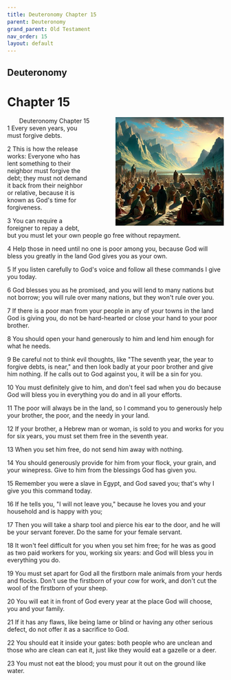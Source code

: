 ```yaml
---
title: Deuteronomy Chapter 15
parent: Deuteronomy
grand_parent: Old Testament
nav_order: 15
layout: default
---
```


## Deuteronomy

# Chapter 15

<div style="clear: both; text-align: right;">
    <div style="max-width: 50%; height: auto; float: right; margin: 0 0 10px 10px; padding-left: 10%;">
        <img src="/assets/Image/Deuteronomy/500/15.jpg" alt="Deuteronomy Chapter 15" class="chapter-image">
    </div>
    <figcaption style="font-size: 14px; text-align: right;">Deuteronomy Chapter 15</figcaption>
</div>
1 Every seven years, you must forgive debts.

2 This is how the release works: Everyone who has lent something to their neighbor must forgive the debt; they must not demand it back from their neighbor or relative, because it is known as God's time for forgiveness.

3 You can require a foreigner to repay a debt, but you must let your own people go free without repayment.

4 Help those in need until no one is poor among you, because God will bless you greatly in the land God gives you as your own.

5 If you listen carefully to God's voice and follow all these commands I give you today.

6 God blesses you as he promised, and you will lend to many nations but not borrow; you will rule over many nations, but they won't rule over you.

7 If there is a poor man from your people in any of your towns in the land God is giving you, do not be hard-hearted or close your hand to your poor brother.

8 You should open your hand generously to him and lend him enough for what he needs.

9 Be careful not to think evil thoughts, like "The seventh year, the year to forgive debts, is near," and then look badly at your poor brother and give him nothing. If he calls out to God against you, it will be a sin for you.

10 You must definitely give to him, and don't feel sad when you do because God will bless you in everything you do and in all your efforts.

11 The poor will always be in the land, so I command you to generously help your brother, the poor, and the needy in your land.

12 If your brother, a Hebrew man or woman, is sold to you and works for you for six years, you must set them free in the seventh year.

13 When you set him free, do not send him away with nothing.

14 You should generously provide for him from your flock, your grain, and your winepress. Give to him from the blessings God has given you.

15 Remember you were a slave in Egypt, and God saved you; that's why I give you this command today.

16 If he tells you, "I will not leave you," because he loves you and your household and is happy with you;

17 Then you will take a sharp tool and pierce his ear to the door, and he will be your servant forever. Do the same for your female servant.

18 It won't feel difficult for you when you set him free; for he was as good as two paid workers for you, working six years: and God will bless you in everything you do.

19 You must set apart for God all the firstborn male animals from your herds and flocks. Don't use the firstborn of your cow for work, and don't cut the wool of the firstborn of your sheep.

20 You will eat it in front of God every year at the place God will choose, you and your family.

21 If it has any flaws, like being lame or blind or having any other serious defect, do not offer it as a sacrifice to God.

22 You should eat it inside your gates: both people who are unclean and those who are clean can eat it, just like they would eat a gazelle or a deer.

23 You must not eat the blood; you must pour it out on the ground like water.


